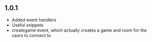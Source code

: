 ## 1.0.1

- Added event handlers
- Useful snippets
- creategame event, which actually creates a game and room for the users to connect to